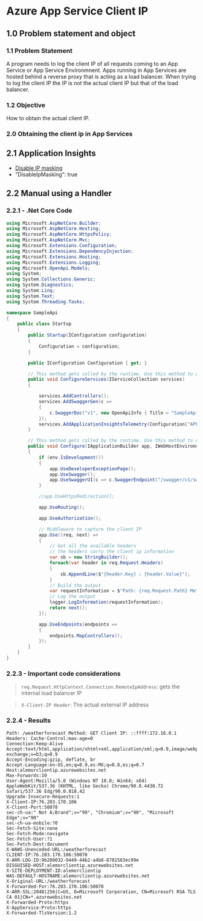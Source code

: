 # Azure App Service Client IP

## 1.0 Problem statement and object

### 1.1 Problem Statement

A program needs to log the client IP of all requests coming to an App Service or App Service Environmnent. Apps running in App Services are hosted behind a reverse proxy that is acting as a load balancer. When trying to log the client IP the IP is not the actual client IP but that of the load balancer.

### 1.2 Objective

How to obtain the actual client IP.

### 2.0 Obtaining the client ip in App Services

## 2.1 Application Insights

- [Disable IP masking](https://docs.microsoft.com/es-mx/azure/aks/concepts-scale)
- "DisableIpMasking": true

## 2.2 Manual using a Handler

### 2.2.1 - .Net Core Code

```c#
using Microsoft.AspNetCore.Builder;
using Microsoft.AspNetCore.Hosting;
using Microsoft.AspNetCore.HttpsPolicy;
using Microsoft.AspNetCore.Mvc;
using Microsoft.Extensions.Configuration;
using Microsoft.Extensions.DependencyInjection;
using Microsoft.Extensions.Hosting;
using Microsoft.Extensions.Logging;
using Microsoft.OpenApi.Models;
using System;
using System.Collections.Generic;
using System.Diagnostics;
using System.Linq;
using System.Text;
using System.Threading.Tasks;

namespace SampleApi
{
    public class Startup
    {
        public Startup(IConfiguration configuration)
        {
            Configuration = configuration;
        }

        public IConfiguration Configuration { get; }

        // This method gets called by the runtime. Use this method to add services to the container.
        public void ConfigureServices(IServiceCollection services)
        {

            services.AddControllers();
            services.AddSwaggerGen(c =>
            {
                c.SwaggerDoc("v1", new OpenApiInfo { Title = "SampleApi", Version = "v1" });
            });
            services.AddApplicationInsightsTelemetry(Configuration["APPINSIGHTS_CONNECTIONSTRING"]);
        }

        // This method gets called by the runtime. Use this method to configure the HTTP request pipeline.
        public void Configure(IApplicationBuilder app, IWebHostEnvironment env, ILogger<Startup> logger)
        {
            if (env.IsDevelopment())
            {
                app.UseDeveloperExceptionPage();
                app.UseSwagger();
                app.UseSwaggerUI(c => c.SwaggerEndpoint("/swagger/v1/swagger.json", "SampleApi v1"));
            }

            //app.UseHttpsRedirection();

            app.UseRouting();

            app.UseAuthorization();

            // Middleware to capture the client IP
            app.Use((req, next) =>
            {
                // Get all the available headers
                // the headers carry the client ip information
                var sb = new StringBuilder();
                foreach(var header in req.Request.Headers)
                {
                    sb.AppendLine($"{header.Key} : {header.Value}");
                }
                // Build the output
                var requestInformation = $"Path: {req.Request.Path} Method: {req.Request.Method} Client IP: {req.Request.HttpContext.Connection.RemoteIpAddress} Headers: {sb}\n";
                // Log the output
                logger.LogInformation(requestInformation);
                return next();
            });

            app.UseEndpoints(endpoints =>
            {
                endpoints.MapControllers();
            });
        }
    }
}
```

### 2.2.3 - Important code considerations

> ```req.Request.HttpContext.Connection.RemoteIpAddress```: gets the internal load balancer IP

> ```X-Client-IP Header```: The actual external IP address

### 2.2.4 - Results

```text
Path: /weatherforecast Method: GET Client IP: ::ffff:172.16.0.1 Headers: Cache-Control:max-age=0
Connection:Keep-Alive
Accept:text/html,application/xhtml+xml,application/xml;q=0.9,image/webp,image/apng,*/*;q=0.8,application/signed-exchange;v=b3;q=0.9
Accept-Encoding:gzip, deflate, br
Accept-Language:en-US,en;q=0.9,es-MX;q=0.8,es;q=0.7
Host:alemorclientip.azurewebsites.net
Max-Forwards:10
User-Agent:Mozilla/5.0 (Windows NT 10.0; Win64; x64) AppleWebKit/537.36 (KHTML, like Gecko) Chrome/90.0.4430.72 Safari/537.36 Edg/90.0.818.42
Upgrade-Insecure-Requests:1
X-Client-IP:76.203.170.106
X-Client-Port:50078
sec-ch-ua:" Not A;Brand";v="99", "Chromium";v="90", "Microsoft Edge";v="90"
sec-ch-ua-mobile:?0
Sec-Fetch-Site:none
Sec-Fetch-Mode:navigate
Sec-Fetch-User:?1
Sec-Fetch-Dest:document
X-WAWS-Unencoded-URL:/weatherforecast
CLIENT-IP:76.203.170.106:50078
X-ARR-LOG-ID:9b208032-9449-44b2-a4b8-8781563ec99e
DISGUISED-HOST:alemorclientip.azurewebsites.net
X-SITE-DEPLOYMENT-ID:alemorclientip
WAS-DEFAULT-HOSTNAME:alemorclientip.azurewebsites.net
X-Original-URL:/weatherforecast
X-Forwarded-For:76.203.170.106:50078
X-ARR-SSL:2048|256|C=US, O=Microsoft Corporation, CN=Microsoft RSA TLS CA 01|CN=*.azurewebsites.net
X-Forwarded-Proto:https
X-AppService-Proto:https
X-Forwarded-TlsVersion:1.2
```

